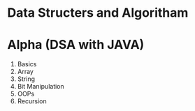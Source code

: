 # Data Structers and Algoritham

# Alpha (DSA with JAVA)
1. Basics
2. Array
3. String
4. Bit Manipulation
5. OOPs
6. Recursion